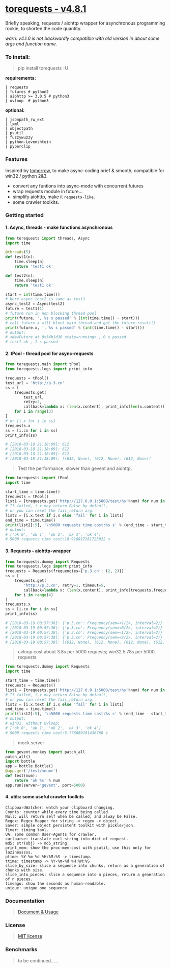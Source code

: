 # [torequests  - v4.8.1](https://github.com/ClericPy/torequests)

Briefly speaking, requests / aiohttp wrapper for asynchronous programming rookie, to shorten the code quantity. 

*warn: v4.1.0 is not backwardly compatible with old version in about some args and function name.*

### To install:

> pip install torequests -U

**requirements:**

    | requests
    | futures # python2
    | aiohttp >= 3.0.5 # python3
    | uvloop  # python3

**optional:**

    | jsonpath_rw_ext
    | lxml
    | objectpath
    | psutil
    | fuzzywuzzy
    | python-Levenshtein
    | pyperclip

### Features

Inspired by [tomorrow](https://github.com/madisonmay/Tomorrow), to make async-coding brief & smooth, compatible for win32 / python 2&3.

* convert any funtions into async-mode with concurrent.futures
* wrap requests module in future...
* simplify aiohttp, make it `requests-like`.
* some crawler toolkits.

### Getting started

#### 1. Async, threads - make functions asynchronous

```python
from torequests import threads, Async
import time

@threads(5)
def test1(n):
    time.sleep(n)
    return 'test1 ok'

def test2(n):
    time.sleep(n)
    return 'test1 ok'

start = int(time.time())
# here async_test2 is same as test1
async_test2 = Async(test2)
future = test1(1)
# future run in non blocking thread pool
print(future, ', %s s passed' % (int(time.time() - start)))
# call future.x will block main thread and get the future.result()
print(future.x, ', %s s passed' % (int(time.time() - start)))
# output:
# <NewFuture at 0x34b1d30 state=running> , 0 s passed
# test1 ok , 1 s passed
```
#### 2. tPool - thread pool for async-requests

```python
from torequests.main import tPool
from torequests.logs import print_info

trequests = tPool()
test_url = 'http://p.3.cn'
ss = [
    trequests.get(
        test_url,
        retry=2,
        callback=lambda x: (len(x.content), print_info(len(x.content))))
    for i in range(3)
]
# or [i.x for i in ss]
trequests.x
ss = [i.cx for i in ss]
print_info(ss)

# [2018-03-18 21:18:09]: 612
# [2018-03-18 21:18:09]: 612
# [2018-03-18 21:18:09]: 612
# [2018-03-18 21:18:09]: [(612, None), (612, None), (612, None)]
```
> Test the performance, slower than gevent and aiohttp.
```python
from torequests import tPool
import time

start_time = time.time()
trequests = tPool()
list1 = [trequests.get('http://127.0.0.1:5000/test/%s'%num) for num in range(5000)]
# If failed, i.x may return False by default,
# or you can reset the fail_return arg.
list2 = [i.x.text if i.x else 'fail' for i in list1]
end_time = time.time()
print(list2[:5], '\n5000 requests time cost:%s s' % (end_time - start_time))
# output:
# ['ok 0', 'ok 1', 'ok 2', 'ok 3', 'ok 4'] 
# 5000 requests time cost:10.918817281723022 s
```

#### 3. Requests - aiohttp-wrapper

```python
from torequests.dummy import Requests
from torequests.logs import print_info
trequests = Requests(frequencies={'p.3.cn': (2, 2)})
ss = [
    trequests.get(
        'http://p.3.cn', retry=1, timeout=5,
        callback=lambda x: (len(x.content), print_info(trequests.frequencies)))
    for i in range(4)
]
trequests.x
ss = [i.cx for i in ss]
print_info(ss)

# [2018-03-19 00:57:36]: {'p.3.cn': Frequency(sem=<1/2>, interval=2)}
# [2018-03-19 00:57:36]: {'p.3.cn': Frequency(sem=<0/2>, interval=2)}
# [2018-03-19 00:57:38]: {'p.3.cn': Frequency(sem=<1/2>, interval=2)}
# [2018-03-19 00:57:38]: {'p.3.cn': Frequency(sem=<2/2>, interval=2)}
# [2018-03-19 00:57:38]: [(612, None), (612, None), (612, None), (612, None)]
```

> uvloop cost about 3.8s per 5000 requests; win32 5.78s per 5000 requests.
```python
from torequests.dummy import Requests
import time

start_time = time.time()
trequests = Requests()
list1 = [trequests.get('http://127.0.0.1:5000/test/%s'%num) for num in range(5000)]
# If failed, i.x may return False by default,
# or you can reset the fail_return arg.
list2 = [i.x.text if i.x else 'fail' for i in list1]
end_time = time.time()
print(list2[:5], '\n5000 requests time cost:%s s' % (end_time - start_time))
# output:
# win32, without uvloop; 
# ['ok 0', 'ok 1', 'ok 2', 'ok 3', 'ok 4'] 
# 5000 requests time cost:5.776089191436768 s
```

> mock server

```python
from gevent.monkey import patch_all
patch_all()
import bottle
app = bottle.Bottle()
@app.get('/test/<num>')
def test(num):
    return 'ok %s' % num
app.run(server='gevent', port=5000)
```

#### 4. utils: some useful crawler toolkits

    ClipboardWatcher: watch your clipboard changing.
    Counts: counter while every time being called.
    Null: will return self when be called, and alway be False.
    Regex: Regex Mapper for string -> regex -> object.
    Saver: simple object persistent toolkit with pickle/json.
    Timer: timing tool.
    UA: some common User-Agents for crawler.
    curlparse: translate curl-string into dict of request.
    md5: str(obj) -> md5_string.
    print_mem: show the proc-mem-cost with psutil, use this only for lazinesssss.
    ptime: %Y-%m-%d %H:%M:%S -> timestamp.
    ttime: timestamp -> %Y-%m-%d %H:%M:%S
    slice_by_size: slice a sequence into chunks, return as a generation of chunks with size.
    slice_into_pieces: slice a sequence into n pieces, return a generation of n pieces.
    timeago: show the seconds as human-readable.
    unique: unique one sequence.


### Documentation
> [Document & Usage](https://torequests.readthedocs.io/en/latest/)

### License
> [MIT license](LICENSE)

### Benchmarks
> to be continued......
